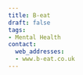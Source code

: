 ```yaml
---
title: B-eat
draft: false
tags:
- Mental Health
contact:
  web_addresses:
  - www.b-eat.co.uk
---
```



